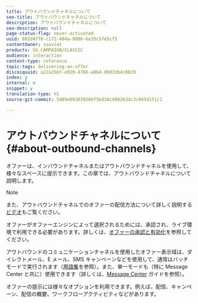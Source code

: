 ```yaml
---
title: アウトバウンドチャネルについて
seo-title: アウトバウンドチャネルについて
description: アウトバウンドチャネルについて
seo-description: null
page-status-flag: never-activated
uuid: 802d4ff8-c172-494a-9086-6e35c57e5cf5
contentOwner: sauviat
products: SG_CAMPAIGN/CLASSIC
audience: interaction
content-type: reference
topic-tags: delivering-an-offer
discoiquuid: a22a25bf-e920-4766-a864-00d32b4c8029
index: y
internal: n
snippet: y
translation-type: ht
source-git-commit: 5489e09303920bf5bd3dcd08263dc3c945d151c1

---
```



# アウトバウンドチャネルについて{#about-outbound-channels}

オファーは、インバウンドチャネルまたはアウトバウンドチャネルを使用して、様々なスペースに提示できます。この章では、アウトバウンドチャネルについて説明します。

>[!NOTE]
>
>また、アウトバウンドチャネルでのオファーの配信方法について詳しく説明する[ビデオ](https://helpx.adobe.com/campaign/classic/how-to/deliver-an-offer-on-outbound-channel-in-acv6.html?playlist=/ccx/v1/collection/product/campaign/classic/segment/digital-marketers/explevel/intermediate/applaunch/get-started/collection.ccx.js&amp;ref=helpx.adobe.com)もご覧ください。

オファーがオファーエンジンによって選択されるためには、承認され、ライブ環境で利用できる必要があります。詳しくは、[オファーの承認と有効化](../../interaction/using/approving-and-activating-an-offer.md)を参照してください。

アウトバウンドのコミュニケーションチャネルを使用したオファー表示域は、ダイレクトメール、E メール、SMS キャンペーンなどを使用して、通常はバッチモードで実行されます（[用語集](../../interaction/using/glossary.md)を参照）。また、単一モードも（特に Message Center と共に）使用できます（詳しくは、[Message Center](../../message-center/using/about-transactional-messaging.md) ガイドを参照）。

オファーの提示には様々なオプションを利用できます。例えば、配信、キャンペーン、配信の概要、ワークフローアクティビティなどがあります。
